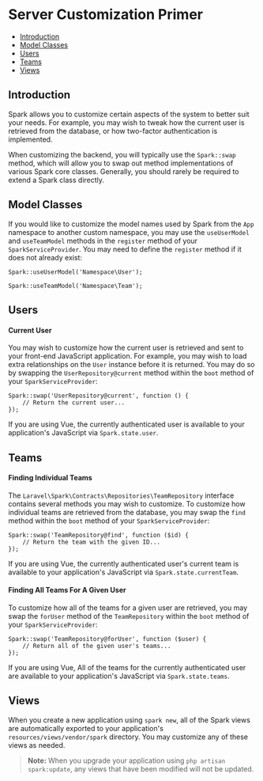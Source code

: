 # Server Customization Primer

- [Introduction](#introduction)
- [Model Classes](#model-classes)
- [Users](#users)
- [Teams](#team)
- [Views](#views)

## Introduction

Spark allows you to customize certain aspects of the system to better suit your needs. For example, you may wish to tweak how the current user is retrieved from the database, or how two-factor authentication is implemented.

When customizing the backend, you will typically use the `Spark::swap` method, which will allow you to swap out method implementations of various Spark core classes. Generally, you should rarely be required to extend a Spark class directly.

<a name="model-classes"></a>
## Model Classes

If you would like to customize the model names used by Spark from the `App` namespace to another custom namespace, you may use the `useUserModel` and `useTeamModel` methods in the `register` method of your `SparkServiceProvider`. You may need to define the `register` method if it does not already exist:

    Spark::useUserModel('Namespace\User');

    Spark::useTeamModel('Namespace\Team');

<a name="users"></a>
## Users

#### Current User

You may wish to customize how the current user is retrieved and sent to your front-end JavaScript application. For example, you may wish to load extra relationships on the `User` instance before it is returned. You may do so by swapping the `UserRepository@current` method within the `boot` method of your `SparkServiceProvider`:

    Spark::swap('UserRepository@current', function () {
        // Return the current user...
    });

If you are using Vue, the currently authenticated user is available to your application's JavaScript via `Spark.state.user`.

<a name="teams"></a>
## Teams

#### Finding Individual Teams

The `Laravel\Spark\Contracts\Repositories\TeamRepository` interface contains several methods you may wish to customize. To customize how individual teams are retrieved from the database, you may swap the `find` method within the `boot` method of your `SparkServiceProvider`:

    Spark::swap('TeamRepository@find', function ($id) {
        // Return the team with the given ID...
    });

If you are using Vue, the currently authenticated user's current team is available to your application's JavaScript via `Spark.state.currentTeam`.

#### Finding All Teams For A Given User

To customize how all of the teams for a given user are retrieved, you may swap the `forUser` method of the `TeamRepository` within the `boot` method of your `SparkServiceProvider`:

    Spark::swap('TeamRepository@forUser', function ($user) {
        // Return all of the given user's teams...
    });

If you are using Vue, All of the teams for the currently authenticated user are available to your application's JavaScript via `Spark.state.teams`.

<a name="views"></a>
## Views

When you create a new application using `spark new`, all of the Spark views are automatically exported to your application's `resources/views/vendor/spark` directory. You may customize any of these views as needed.

> **Note:** When you upgrade your application using `php artisan spark:update`, any views that have been modified will not be updated.
